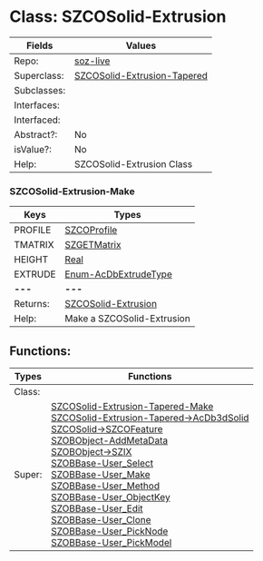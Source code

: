 
# Class:	SZCOSolid-Extrusion

| Fields | Values |
| --------- | --------- |
| Repo: | [soz-live](/repos/soz-live.html) |
| Superclass: | [SZCOSolid-Extrusion-Tapered](SZCOSolid-Extrusion-Tapered.html) |
| Subclasses: |  |
| Interfaces: |  |
| Interfaced: |  |
| Abstract?: | No |
| isValue?: | No |
| Help: | SZCOSolid-Extrusion Class |

### SZCOSolid-Extrusion-Make

| Keys | Types |
| --------- | --------- |
| PROFILE | [SZCOProfile](SZCOProfile.html) |
| TMATRIX | [SZGETMatrix](SZGETMatrix.html) |
| HEIGHT | [Real](Real.html) |
| EXTRUDE | [Enum-AcDbExtrudeType](Enum-AcDbExtrudeType.html) |
| **---** | **---** |
| Returns: | [SZCOSolid-Extrusion](SZCOSolid-Extrusion.html) |
| Help: | Make a SZCOSolid-Extrusion |


## Functions:

| Types | Functions |
| --------- | --------- |
| Class: |  |
| Super: | [SZCOSolid-Extrusion-Tapered-Make](SZCOSolid-Extrusion-Tapered.html) <br> [SZCOSolid-Extrusion-Tapered->AcDb3dSolid](SZCOSolid-Extrusion-Tapered.html) <br> [SZCOSolid->SZCOFeature](SZCOSolid.html) <br> [SZOBObject-AddMetaData](SZOBObject.html) <br> [SZOBObject->SZIX](SZOBObject.html) <br> [SZOBBase-User_Select](SZOBBase.html) <br> [SZOBBase-User_Make](SZOBBase.html) <br> [SZOBBase-User_Method](SZOBBase.html) <br> [SZOBBase-User_ObjectKey](SZOBBase.html) <br> [SZOBBase-User_Edit](SZOBBase.html) <br> [SZOBBase-User_Clone](SZOBBase.html) <br> [SZOBBase-User_PickNode](SZOBBase.html) <br> [SZOBBase-User_PickModel](SZOBBase.html) |


